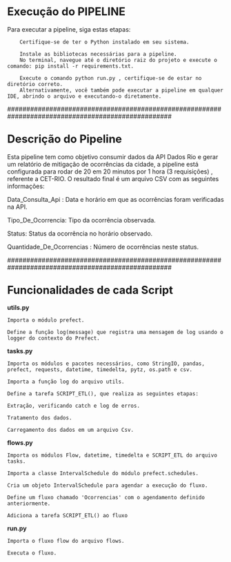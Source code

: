 ## <span style="font-size:larger;"> Execução do PIPELINE </span>

Para executar a pipeline, siga estas etapas: 

        Certifique-se de ter o Python instalado em seu sistema. 

        Instale as bibliotecas necessárias para a pipeline. 
        No terminal, navegue até o diretório raiz do projeto e execute o comando: pip install -r requirements.txt.

        Execute o comando python run.py , certifique-se de estar no diretório correto. 
        Alternativamente, você também pode executar a pipeline em qualquer IDE, abrindo o arquivo e executando-o diretamente.

###################################################################################################

## <span style="font-size:larger;"> Descrição do Pipeline </span>


Esta pipeline tem como objetivo consumir dados da API Dados Rio e gerar um relatório de mitigação de ocorrências da cidade, 
a pipeline está configurada para rodar de 20 em 20 minutos por 1 hora (3 requisições) , referente a CET-RIO. O resultado final é um arquivo CSV com as seguintes informações:

Data_Consulta_Api : Data e horário em que as ocorrências foram verificadas na API.

Tipo_De_Ocorrencia: Tipo da ocorrência observada.

Status: Status da ocorrência no horário observado.

Quantidade_De_Ocorrencias : Número de ocorrências neste status.

###################################################################################################

## <span style="font-size:larger;">Funcionalidades de cada Script</span>

**utils.py**

    Importa o módulo prefect.
  
    Define a função log(message) que registra uma mensagem de log usando o logger do contexto do Prefect.

**tasks.py**

    Importa os módulos e pacotes necessários, como StringIO, pandas, prefect, requests, datetime, timedelta, pytz, os.path e csv.
      
    Importa a função log do arquivo utils.

    Define a tarefa SCRIPT_ETL(), que realiza as seguintes etapas:
  
    Extração, verificando catch e log de erros. 
    
    Tratamento dos dados. 
    
    Carregamento dos dados em um arquivo Csv.
  
**flows.py**

    Importa os módulos Flow, datetime, timedelta e SCRIPT_ETL do arquivo tasks.
  
    Importa a classe IntervalSchedule do módulo prefect.schedules.
  
    Cria um objeto IntervalSchedule para agendar a execução do fluxo.
  
    Define um fluxo chamado 'Ocorrencias' com o agendamento definido anteriormente.
  
    Adiciona a tarefa SCRIPT_ETL() ao fluxo
  
**run.py**

    Importa o fluxo flow do arquivo flows.
  
    Executa o fluxo.
